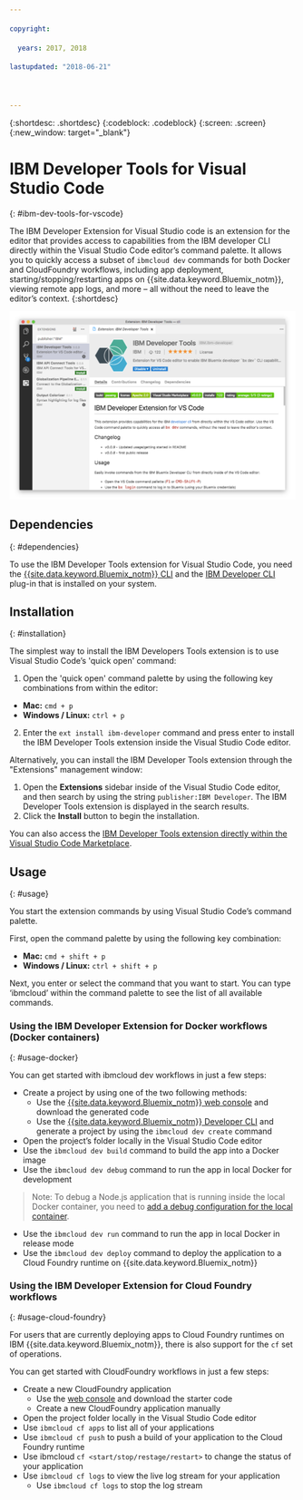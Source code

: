 ```yaml
---

copyright:

  years: 2017, 2018

lastupdated: "2018-06-21"



---
```


{:shortdesc: .shortdesc}
{:codeblock: .codeblock}
{:screen: .screen}
{:new_window: target="_blank"}

# IBM Developer Tools for Visual Studio Code
{: #ibm-dev-tools-for-vscode}

The IBM Developer Extension for Visual Studio code is an extension for the editor that provides access to capabilities from the IBM developer CLI directly within the Visual Studio Code editor’s command palette. It allows you to quickly access a subset of `ibmcloud dev` commands for both Docker and CloudFoundry workflows, including app deployment, starting/stopping/restarting apps on {{site.data.keyword.Bluemix_notm}}, viewing remote app logs, and more – all without the need to leave the editor’s context.
{:shortdesc}

![Screen capture of the IBM Developer Tools extension download screen.](vscode.png "Extension download screen within Visual Studio Code")

## Dependencies
{: #dependencies}

To use the IBM Developer Tools extension for Visual Studio Code, you need the [{{site.data.keyword.Bluemix_notm}} CLI](https://plugins.ng.bluemix.net/ui/home.html) and the [IBM Developer CLI](index.html) plug-in that is installed on your system.

## Installation
{: #installation}

The simplest way to install the IBM Developers Tools extension is to use Visual Studio Code’s 'quick open' command:

1. Open the 'quick open' command palette by using the following key combinations from within the editor:

  * **Mac:** `cmd + p`
  * **Windows / Linux:** `ctrl + p`

2. Enter the `ext install ibm-developer` command and press enter to install the IBM Developer Tools extension inside the Visual Studio Code editor.

Alternatively, you can install the IBM Developer Tools extension through the "Extensions" management window:

1. Open the **Extensions** sidebar inside of the Visual Studio Code editor, and then search by using the string `publisher:IBM Developer`. The IBM Developer Tools extension is displayed in the search results.  
2. Click the **Install** button to begin the installation.

You can also access the [IBM Developer Tools extension directly within the Visual Studio Code Marketplace](https://marketplace.visualstudio.com/items?itemName=IBM.ibm-developer).

## Usage
{: #usage}

You start the extension commands by using Visual Studio Code’s command palette.

First, open the command palette by using the following key combination:

* **Mac:** `cmd + shift + p`
* **Windows / Linux:** `ctrl + shift + p`

Next, you enter or select the command that you want to start. You can type ‘ibmcloud’ within the command palette to see the list of all available commands.

### Using the IBM Developer Extension for Docker workflows (Docker containers)
{: #usage-docker}

You can get started with ibmcloud dev workflows in just a few steps:
* Create a project by using one of the two following methods:
  * Use the [{{site.data.keyword.Bluemix_notm}} web console](https://console.ng.bluemix.net/developer/getting-started/) and download the generated code
  * Use the [{{site.data.keyword.Bluemix_notm}} Developer CLI](index.html) and generate a project by using the `ibmcloud dev create` command
* Open the project’s folder locally in the Visual Studio Code editor
* Use the `ibmcloud dev build` command to build the app into a Docker image
* Use the `ibmcloud dev debug` command to run the app in local Docker for development
> Note: To debug a Node.js application that is running inside the local Docker container, you need to [add a debug configuration for the local container](https://github.com/IBM-Bluemix/ibm-developer-extension-vscode#debugging-nodejs-apps-within-the-local-docker-container).
* Use the `ibmcloud dev run` command to run the app in local Docker in release mode
* Use the `ibmcloud dev deploy` command to deploy the application to a Cloud Foundry runtime on {{site.data.keyword.Bluemix_notm}}

### Using the IBM Developer Extension for Cloud Foundry workflows
{: #usage-cloud-foundry}

For users that are currently deploying apps to Cloud Foundry runtimes on IBM {{site.data.keyword.Bluemix_notm}}, there is also support for the `cf` set of operations.

You can get started with CloudFoundry workflows in just a few steps:
* Create a new CloudFoundry application
  * Use the [web console](https://console.ng.bluemix.net/dashboard/cf-apps) and download the starter code
  * Create a new CloudFoundry application manually
* Open the project folder locally in the Visual Studio Code editor
* Use `ibmcloud cf apps` to list all of your applications
* Use `ibmcloud cf push` to push a build of your application to the Cloud Foundry runtime
* Use ibmcloud `cf <start/stop/restage/restart>` to change the status of your application
* Use `ibmcloud cf logs` to view the live log stream for your application
  * Use `ibmcloud cf logs` to stop the log stream
